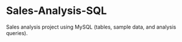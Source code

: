 # Sales-Analysis-SQL
Sales analysis project using MySQL (tables, sample data, and analysis queries).
